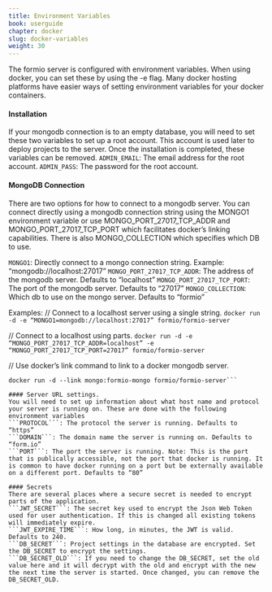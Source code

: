 ```yaml
---
title: Environment Variables
book: userguide
chapter: docker
slug: docker-variables
weight: 30
---
```

The formio server is configured with environment variables. When using docker, you can set these by using the -e flag. Many docker hosting platforms have easier ways of setting environment variables for your docker containers.

#### Installation
If your mongodb connection is to an empty database, you will need to set these two variables to set up a root account. This account is used later to deploy projects to the server. Once the installation is completed, these variables can be removed.
```ADMIN_EMAIL```: The email address for the root account.
```ADMIN_PASS```: The password for the root account.

#### MongoDB Connection
There are two options for how to connect to a mongodb server. You can connect directly using a mongodb connection string using the MONGO1 environment variable or use MONGO_PORT_27017_TCP_ADDR and MONGO_PORT_27017_TCP_PORT which facilitates docker’s linking capabilities. There is also MONGO_COLLECTION which specifies which DB to use. 

```MONGO1```: Directly connect to a mongo connection string. Example: “mongodb://localhost:27017”
```MONGO_PORT_27017_TCP_ADDR```: The address of the mongodb server. Defaults to “localhost”
```MONGO_PORT_27017_TCP_PORT```: The port of the mongodb server. Defaults to “27017”
```MONGO_COLLECTION```: Which db to use on the mongo server. Defaults to “formio”

Examples:
// Connect to a localhost server using a single string.
```docker run -d -e “MONGO1=mongodb://localhost:27017” formio/formio-server```

// Connect to a localhost using parts.
```docker run -d -e “MONGO_PORT_27017_TCP_ADDR=localhost” -e “MONGO_PORT_27017_TCP_PORT=27017” formio/formio-server```

// Use docker’s link command to link to a docker mongodb server.
```docker run -d --name formio-mongo mongo
docker run -d --link mongo:formio-mongo formio/formio-server```

#### Server URL settings.
You will need to set up information about what host name and protocol your server is running on. These are done with the following environment variables
```PROTOCOL```: The protocol the server is running. Defaults to “https”
```DOMAIN```: The domain name the server is running on. Defaults to “form.io”
```PORT```: The port the server is running. Note: This is the port that is publically accessible, not the port that docker is running. It is common to have docker running on a port but be externally available on a different port. Defaults to “80”

#### Secrets
There are several places where a secure secret is needed to encrypt parts of the application.
```JWT_SECRET```: The secret key used to encrypt the Json Web Token used for user authentication. If this is changed all existing tokens will immediately expire.
```JWT_EXPIRE_TIME```: How long, in minutes, the JWT is valid. Defaults to 240.
```DB_SECRET```: Project settings in the database are encrypted. Set the DB_SECRET to encrypt the settings.
```DB_SECRET_OLD```: If you need to change the DB_SECRET, set the old value here and it will decrypt with the old and encrypt with the new the next time the server is started. Once changed, you can remove the DB_SECRET_OLD.